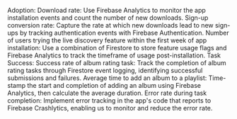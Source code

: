 Adoption: 
  Download rate: Use Firebase Analytics to monitor the app installation events and count the number of new downloads.
  Sign-up conversion rate: Capture the rate at which new downloads lead to new sign-ups by tracking authentication  events with Firebase Authentication.
  Number of users trying the live discovery feature within the first week of app installation: Use a combination of  Firestore to store feature usage flags and Firebase Analytics to track the timeframe of usage post-installation.
Task Success: 
  Success rate of album rating task: Track the completion of album rating tasks through Firestore event logging,  identifying successful submissions and failures.
  Average time to add an album to a playlist: Time-stamp the start and completion of adding an album using Firebase  Analytics, then calculate the average duration.
  Error rate during task completion: Implement error tracking in the app's code that reports to Firebase Crashlytics, enabling us to monitor and reduce the error rate.
